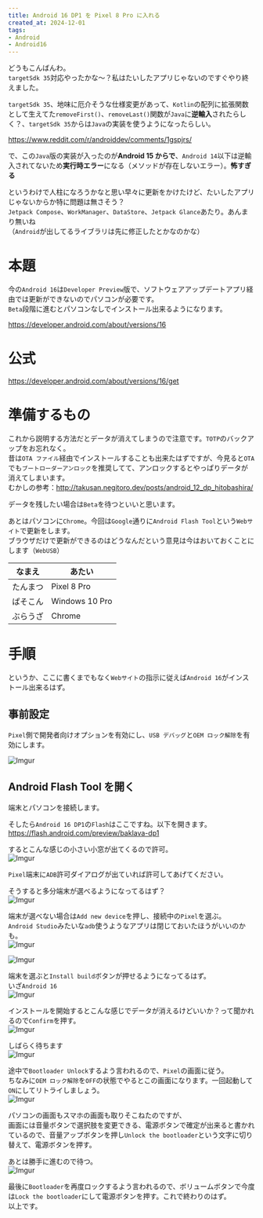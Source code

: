 ```yaml
---
title: Android 16 DP1 を Pixel 8 Pro に入れる
created_at: 2024-12-01
tags:
- Android
- Android16
---
```

どうもこんばんわ。  
`targetSdk 35`対応やったかな～？私はたいしたアプリじゃないのですぐやり終えました。  

`targetSdk 35`、地味に厄介そうな仕様変更があって、`Kotlin`の配列に拡張関数として生えてた`removeFirst()`、`removeLast()`関数が`Java`に**逆輸入**されたらしく？、`targetSdk 35`からは`Java`の実装を使うようになったらしい。  

https://www.reddit.com/r/androiddev/comments/1gspjrs/

で、この`Java`版の実装が入ったのが**Android 15 からで**、`Android 14`以下は逆輸入されてないため**実行時エラー**になる（メソッドが存在しないエラー）。**怖すぎる**  

というわけで人柱になろうかなと思い早々に更新をかけたけど、たいしたアプリじゃないからか特に問題は無さそう？  
`Jetpack Compose`、`WorkManager`、`DataStore`、`Jetpack Glance`あたり。あんまり無いね  
（`Android`が出してるライブラリは先に修正したとかなのかな）

# 本題
今の`Android 16`は`Developer Preview`版で、ソフトウェアアップデートアプリ経由では更新ができないのでパソコンが必要です。  
`Beta`段階に進むとパソコンなしでインストール出来るようになります。

https://developer.android.com/about/versions/16

# 公式
https://developer.android.com/about/versions/16/get

# 準備するもの
これから説明する方法だとデータが消えてしまうので注意です。`TOTP`のバックアップをお忘れなく。  
昔は`OTA ファイル`経由でインストールすることも出来たはずですが、今見ると`OTA`でも`ブートローダーアンロック`を推奨してて、アンロックするとやっぱりデータが消えてしまいます。  
むかしの参考：http://takusan.negitoro.dev/posts/android_12_dp_hitobashira/

データを残したい場合は`Beta`を待つといいと思います。  

あとはパソコンに`Chrome`。今回は`Google`通りに`Android Flash Tool`という`Webサイト`で更新をします。  
ブラウザだけで更新ができるのはどうなんだという意見は今はおいておくことにします（`WebUSB`）

| なまえ   | あたい         |
|----------|----------------|
| たんまつ | Pixel 8 Pro    |
| ぱそこん | Windows 10 Pro |
| ぶらうざ | Chrome         |

# 手順
というか、ここに書くまでもなく`Webサイト`の指示に従えば`Android 16`がインストール出来るはず。  

## 事前設定
`Pixel`側で開発者向けオプションを有効にし、`USB デバッグ`と`OEM ロック解除`を有効にします。

![Imgur](https://i.imgur.com/yb03ksM.png)

## Android Flash Tool を開く
端末とパソコンを接続します。

そしたら`Android 16 DP1`の`Flash`はここですね。以下を開きます。  
https://flash.android.com/preview/baklava-dp1

するとこんな感じの小さい小窓が出てくるので許可。  
![Imgur](https://i.imgur.com/0ZKk6dz.png)

`Pixel`端末に`ADB`許可ダイアログが出ていれば許可してあげてください。

そうすると多分端末が選べるようになってるはず？  
![Imgur](https://i.imgur.com/XGVX2DP.png)

端末が選べない場合は`Add new device`を押し、接続中の`Pixel`を選ぶ。  
`Android Studio`みたいな`adb`使うようなアプリは閉じておいたほうがいいのかも。  
![Imgur](https://i.imgur.com/a5nIlrX.png)

![Imgur](https://i.imgur.com/9I0n3b2.png)

端末を選ぶと`Install build`ボタンが押せるようになってるはず。  
いざ`Android 16`  
![Imgur](https://i.imgur.com/Ti2y6a2.png)

インストールを開始するとこんな感じでデータが消えるけどいいか？って聞かれるので`Confirm`を押す。  
![Imgur](https://i.imgur.com/GHddhiE.png)

しばらく待ちます  
![Imgur](https://i.imgur.com/FfCd0c9.png)

途中で`Bootloader Unlock`するよう言われるので、`Pixel`の画面に従う。  
ちなみに`OEM ロック解除`を`OFF`の状態でやるとこの画面になります。一回起動して`ON`にしてリトライしましょう。  
![Imgur](https://i.imgur.com/MXGM43F.png)

パソコンの画面もスマホの画面も取りそこねたのですが、  
画面には音量ボタンで選択肢を変更できる、電源ボタンで確定が出来ると書かれているので、音量アップボタンを押し`Unlock the bootloader`という文字に切り替えて、電源ボタンを押す。  

あとは勝手に進むので待つ。  
![Imgur](https://i.imgur.com/Ezzd4st.png)

最後に`Bootloader`を再度ロックするよう言われるので、ボリュームボタンで今度は`Lock the bootloader`にして電源ボタンを押す。これで終わりのはず。  
以上です。